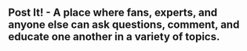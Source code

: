 ## Post It! - A place where fans, experts, and anyone else can ask questions, comment, and educate one another in a variety of topics.
